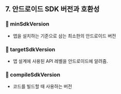 ## 7. 안드로이드 SDK 버전과 호환성

### 📌 minSdkVersion
  + 앱을 설치하는 기준으로 삼는 최소한의 안드로이드 버전
  
### 📌 targetSdkVersion
  +  앱 설계에 사용된 API 레벨을 안드로이드에 알려줌.

### 📌 compileSdkVersion
  + 코드를 빌드할 때 사용하는 버전

